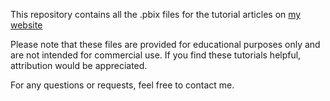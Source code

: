 This repository contains all the .pbix files for the tutorial articles on [my website](https://powerbibliothek.com/ "Visit my website")

Please note that these files are provided for educational purposes only and are not intended for commercial use. 
If you find these tutorials helpful, attribution would be appreciated.

For any questions or requests, feel free to contact me.
